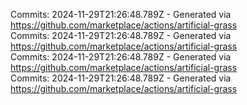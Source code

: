 Commits: 2024-11-29T21:26:48.789Z - Generated via https://github.com/marketplace/actions/artificial-grass
<br>
Commits: 2024-11-29T21:26:48.789Z - Generated via https://github.com/marketplace/actions/artificial-grass
<br>
Commits: 2024-11-29T21:26:48.789Z - Generated via https://github.com/marketplace/actions/artificial-grass
<br>
Commits: 2024-11-29T21:26:48.789Z - Generated via https://github.com/marketplace/actions/artificial-grass
<br>
